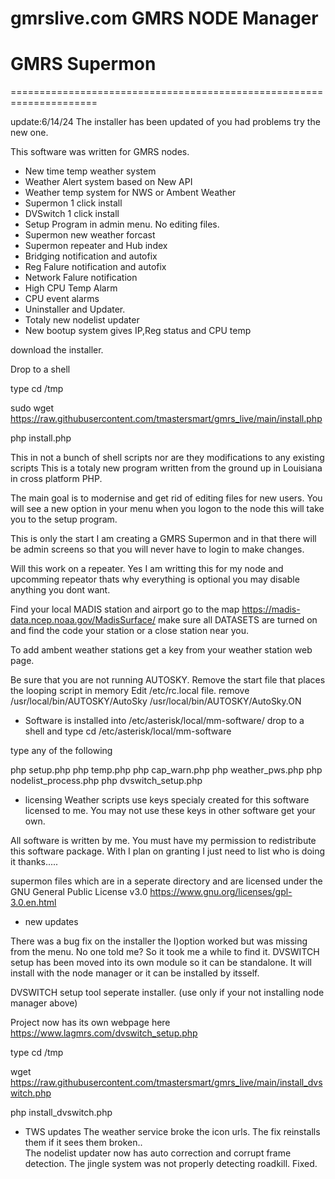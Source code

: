 # gmrslive.com GMRS NODE Manager
# GMRS Supermon

=====================================================================

update:6/14/24 The installer has been updated of you had problems try the new one.

This software was written for GMRS nodes.  

* New time temp weather system
* Weather Alert system based on New API
* Weather temp system for NWS or Ambent Weather
* Supermon 1 click install
* DVSwitch 1 click install
* Setup Program in admin menu. No editing files.
* Supermon new weather forcast 
* Supermon repeater and Hub index
* Bridging notification and autofix 
* Reg Falure notification and autofix
* Network Falure notification
* High CPU Temp Alarm
* CPU event alarms 
* Uninstaller and Updater.
* Totaly new nodelist updater
* New bootup system gives IP,Reg status and CPU temp

download the installer.

Drop to a shell

type
cd /tmp

sudo wget https://raw.githubusercontent.com/tmastersmart/gmrs_live/main/install.php

php install.php


This in not a bunch of shell scripts nor are they modifications to any existing scripts
This is a totaly new program written from the ground up in Louisiana in cross platform PHP.

The main goal is to modernise and get rid of editing files for new users. You will see a new
option in your menu when you logon to the node this will take you to the setup program.

This is only the start I am creating a GMRS Supermon and in that there will be admin
screens so that you will never have to login to make changes.

Will this work on a repeater. Yes I am writting this for my node and upcomming repeator thats why
everything is optional you may disable anything you dont want.


  Find your local MADIS station and airport go to the map 
https://madis-data.ncep.noaa.gov/MadisSurface/  make sure all DATASETS are turned
on and find the code your station or a close station near you.

 To add ambent weather stations get a key from your weather station web page.
  

 
Be sure that you are not running AUTOSKY.
Remove the start file that places the looping script in memory 
Edit /etc/rc.local file.
remove
/usr/local/bin/AUTOSKY/AutoSky
/usr/local/bin/AUTOSKY/AutoSky.ON





* Software is installed into /etc/asterisk/local/mm-software/
drop to a shell and type
cd /etc/asterisk/local/mm-software

type any of the following

php setup.php
php temp.php
php cap_warn.php
php weather_pws.php
php nodelist_process.php
php dvswitch_setup.php



* licensing
Weather scripts use keys specialy created for this software licensed to me.
You may not use these keys in other software get your own.

All software is written by me.
You must have my permission to redistribute this software package. 
With I plan on granting I just need to list who is doing it thanks..... 



supermon files which are in a seperate directory
and are licensed under the GNU General Public License v3.0
https://www.gnu.org/licenses/gpl-3.0.en.html




 
* new updates

There was a bug fix on the installer the I)option worked but was missing from the menu. No one told me? So it took me a while to find it.
DVSWITCH setup has been moved into its own module so it can be standalone.  It will install with the node manager or it can be installed by itsself.

DVSWITCH setup tool seperate installer. (use only if your not installing node manager above)

Project now has its own webpage here https://www.lagmrs.com/dvswitch_setup.php

type
cd /tmp

wget https://raw.githubusercontent.com/tmastersmart/gmrs_live/main/install_dvswitch.php

php install_dvswitch.php


* TWS updates
The weather service broke the icon urls. The fix reinstalls them if it sees them broken..  
The nodelist updater now has auto correction and corrupt frame detection.
The jingle system was not properly detecting roadkill. Fixed.

